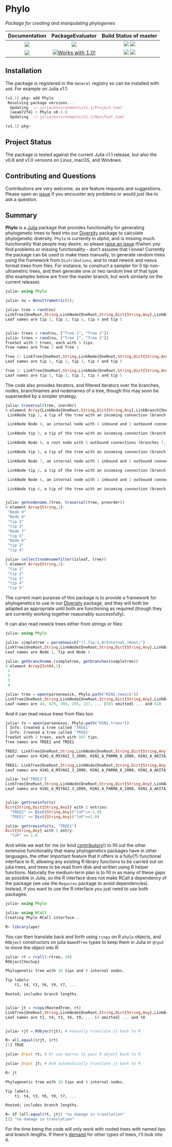# Phylo

*Package for creating and manipulating phylogenies*

| **Documentation** | **PackageEvaluator** | **Build Status of master** |
|:-----------------:|:--------------------:|:--------------------------:|
| [![][docs-stable-img]][docs-stable-url] | [![][pkg-0.6-img]][pkg-0.6-url] | [![][travis-img]][travis-url] [![][appveyor-img]][appveyor-url] |
| [![][docs-latest-img]][docs-latest-url] | [![Works with 1.0!][pkg-1.0-img]][pkg-1.0-url] | [![][codecov-img]][codecov-url] [![][coveralls-img]][coveralls-url] |

## Installation

The package is registered in the `General` registry so can be
installed with `add`. For example on Julia v1.1:

```julia
(v1.1) pkg> add Phylo
 Resolving package versions...
  Updating `~/.julia/environments/v1.1/Project.toml`
  [aea672f4] + Phylo v0.4.0
  Updating `~/.julia/environments/v1.1/Manifest.toml`

(v1.1) pkg>
```

## Project Status

The package is tested against the current Julia v1.1 release, but also
the v0.6 and v1.0 versions on Linux, macOS, and Windows.

## Contributing and Questions

Contributions are very welcome, as are feature requests and suggestions.
Please open an [issue][issues-url] if you encounter any problems or would
just like to ask a question.

## Summary

**Phylo** is a [Julia](http://www.julialang.org) package that provides
functionality for generating phylogenetic trees to feed into our
[Diversity][diversity-url] package to calculate phylogenetic
diversity. `Phylo` is currently in *alpha*, and is missing much
functionality that people may desire, so please
[raise an issue][issues-url] if/when you find problems or missing
functionality - don't assume that I know! Currently the package can
be used to make trees manually, to generate random trees using the
framework from `Distributions`, and to read newick and nexus format
trees from files. For instance, to construct a sampler for 5 tip
non-ultrametric trees, and then generate one or two random tree of
that type (the examples below are from the master branch, but work similarly
on the current release):

```julia
julia> using Phylo

julia> nu = Nonultrametric(5);

julia> tree = rand(nu)
LinkTree{OneRoot,String,LinkNode{OneRoot,String,Dict{String,Any},LinkBranch{OneRoot,String,Dict{String,Any}}},LinkBranch{OneRoot,String,Dict{String,Any}},Dict{String,Any}} with 5 tips, 9 nodes and 8 branches.
Leaf names are tip 1, tip 2, tip 3, tip 4 and tip 5


julia> trees = rand(nu, ["Tree 1", "Tree 2"])
julia> trees = rand(nu, ["Tree 1", "Tree 2"])
TreeSet with 2 trees, each with 5 tips.
Tree names are Tree 2 and Tree 1

Tree 2: LinkTree{OneRoot,String,LinkNode{OneRoot,String,Dict{String,Any},LinkBranch{OneRoot,String,Dict{String,Any}}},LinkBranch{OneRoot,String,Dict{String,Any}},Dict{String,Any}} with 5 tips, 9 nodes and 8 branches.
Leaf names are tip 1, tip 2, tip 3, tip 4 and tip 5

Tree 1: LinkTree{OneRoot,String,LinkNode{OneRoot,String,Dict{String,Any},LinkBranch{OneRoot,String,Dict{String,Any}}},LinkBranch{OneRoot,String,Dict{String,Any}},Dict{String,Any}} with 5 tips, 9 nodes and 8 branches.
Leaf names are tip 1, tip 2, tip 3, tip 4 and tip 5
```

The code also provides iterators, and filtered iterators over the branches,
nodes, branchnames and nodenames of a tree, though this may soon be superseded
by a simpler strategy.

```julia
julia> traversal(tree, inorder)
9-element Array{LinkNode{OneRoot,String,Dict{String,Any},LinkBranch{OneRoot,String,Dict{String,Any}}},1}:
 LinkNode tip 1, a tip of the tree with an incoming connection (branch 5).

 LinkNode Node 8, an internal node with 1 inbound and 2 outbound connections (branches 7 and 5, 6)

 LinkNode tip 3, a tip of the tree with an incoming connection (branch 6).

 LinkNode Node 9, a root node with 2 outbound connections (branches 7, 8)

 LinkNode tip 5, a tip of the tree with an incoming connection (branch 3).

 LinkNode Node 7, an internal node with 1 inbound and 2 outbound connections (branches 8 and 3, 4)

 LinkNode tip 2, a tip of the tree with an incoming connection (branch 1).

 LinkNode Node 6, an internal node with 1 inbound and 2 outbound connections (branches 4 and 1, 2)

 LinkNode tip 4, a tip of the tree with an incoming connection (branch 2).


julia> getnodename.(tree, traversal(tree, preorder))
9-element Array{String,1}:
 "Node 9"
 "Node 8"
 "tip 1"
 "tip 3"
 "Node 7"
 "tip 5"
 "Node 6"
 "tip 2"
 "tip 4"

julia> collect(nodenamefilter(isleaf, tree))
5-element Array{String,1}:
 "tip 1"
 "tip 2"
 "tip 3"
 "tip 4"
 "tip 5"
```

The current main purpose of this package is to provide a framework for
phylogenetics to use in our [Diversity][diversity-url] package, and
they will both be adapted as appropriate until both are functioning as
required (though they are currently working together reasonably successfully).

It can also read newick trees either from strings or files:

```julia
julia> using Phylo

julia> simpletree = parsenewick("((,Tip:1.0)Internal,)Root;")
LinkTree{OneRoot,String,LinkNode{OneRoot,String,Dict{String,Any},LinkBranch{OneRoot,String,Dict{String,Any}}},LinkBranch{OneRoot,String,Dict{String,Any}},Dict{String,Any}} with 3 tips, 5 nodes and 4 branches.
Leaf names are Node 1, Tip and Node 4

julia> getbranchname.(simpletree, getbranches(simpletree))
4-element Array{Int64,1}:
 1
 2
 3
 4

julia> tree = open(parsenewick, Phylo.path("H1N1.newick"))
LinkTree{OneRoot,String,LinkNode{OneRoot,String,Dict{String,Any},LinkBranch{OneRoot,String,Dict{String,Any}}},LinkBranch{OneRoot,String,Dict{String,Any}},Dict{String,Any}} with 507 tips, 1013 nodes and 1012 branches.
Leaf names are 44, 429, 294, 295, 227, ... [501 omitted] ... and 418
```
And it can read nexus trees from files too:

```julia
julia> ts = open(parsenexus, Phylo.path("H1N1.trees"))
[ Info: Created a tree called 'TREE1'
[ Info: Created a tree called 'TREE2'
TreeSet with 2 trees, each with 507 tips.
Tree names are TREE2 and TREE1

TREE2: LinkTree{OneRoot,String,LinkNode{OneRoot,String,Dict{String,Any},LinkBranch{OneRoot,String,Dict{String,Any}}},LinkBranch{OneRoot,String,Dict{String,Any}},Dict{String,Any}} with 507 tips, 1013 nodes and 1012 branches.
Leaf names are H1N1_A_MIYAGI_3_2000, H1N1_A_PARMA_6_2008, H1N1_A_AKITA_86_2002, H1N1_A_DAKAR_14_1997, H1N1_A_EGYPT_84_2001, ... [501 omitted] ... and H1N1_A_HONGKONG_2070_1999

TREE1: LinkTree{OneRoot,String,LinkNode{OneRoot,String,Dict{String,Any},LinkBranch{OneRoot,String,Dict{String,Any}}},LinkBranch{OneRoot,String,Dict{String,Any}},Dict{String,Any}} with 507 tips, 1013 nodes and 1012 branches.
Leaf names are H1N1_A_MIYAGI_3_2000, H1N1_A_PARMA_6_2008, H1N1_A_AKITA_86_2002, H1N1_A_DAKAR_14_1997, H1N1_A_EGYPT_84_2001, ... [501 omitted] ... and H1N1_A_HONGKONG_2070_1999

julia> ts["TREE1"]
LinkTree{OneRoot,String,LinkNode{OneRoot,String,Dict{String,Any},LinkBranch{OneRoot,String,Dict{String,Any}}},LinkBranch{OneRoot,String,Dict{String,Any}},Dict{String,Any}} with 507 tips, 1013 nodes and 1012 branches.
Leaf names are H1N1_A_MIYAGI_3_2000, H1N1_A_PARMA_6_2008, H1N1_A_AKITA_86_2002, H1N1_A_DAKAR_14_1997, H1N1_A_EGYPT_84_2001, ... [501 omitted] ... and H1N1_A_HONGKONG_2070_1999


julia> gettreeinfo(ts)
Dict{String,Dict{String,Any}} with 2 entries:
  "TREE2" => Dict{String,Any}("lnP"=>-1.0)
  "TREE1" => Dict{String,Any}("lnP"=>1.0)

julia> gettreeinfo(ts, "TREE1")
Dict{String,Any} with 1 entry:
  "lnP" => 1.0
```

And while we wait for me (or kind [contributors][pr-url]!) to fill out
the other extensive functionality that many phylogenetics packages
have in other languages, the other important feature that it offers is
a fully(?)-functional interface to R, allowing any existing R library
functions to be carried out on julia trees, and trees to be read from
disk and written using R helper functions. Naturally the medium-term
plan is to fill in as many of these gaps as possible in Julia, so the R interface does not make RCall a dependency of the package (we use the
`Requires` package to avoid dependencies). Instead, if you want to use
the R interface you just need to use both packages:

```julia
julia> using Phylo

julia> using RCall
Creating Phylo RCall interface...

R> library(ape)
```

You can then translate back and forth using `rcopy` on
R `phylo` objects, and `RObject` constructors on julia `NamedTree`
types to keep them in Julia or `@rput` to move the object into R:

```julia
julia> rt = rcall(:rtree, 10)
RObject{VecSxp}

Phylogenetic tree with 10 tips and 9 internal nodes.

Tip labels:
	t1, t4, t3, t6, t9, t7, ...

Rooted; includes branch lengths.


julia> jt = rcopy(RootedTree, rt)
LinkTree{OneRoot,String,LinkNode{OneRoot,String,Dict{String,Any},LinkBranch{OneRoot,String,Dict{String,Any}}},LinkBranch{OneRoot,String,Dict{String,Any}},Dict{String,Any}} with 10 tips, 19 nodes and 18 branches.
Leaf names are t1, t4, t3, t6, t9, ... [4 omitted] ... and t8


julia> rjt = RObject(jt); # manually translate it back to R

R> all.equal($rjt, $rt)
[1] TRUE

julia> @rput rt; # Or use macros to pass R object back to R

julia> @rput jt; # And automatically translate jt back to R

R> jt

Phylogenetic tree with 10 tips and 9 internal nodes.

Tip labels:
	t1, t4, t3, t6, t9, t7, ...

Rooted; includes branch lengths.

R> if (all.equal(rt, jt)) "no damage in translation"
[1] "no damage in translation"
```

For the time being the code will only work with rooted trees
with named tips and branch lengths. If there's [demand][issues-url]
for other types of trees, I'll look into it.

[docs-latest-img]: https://img.shields.io/badge/docs-latest-blue.svg
[docs-latest-url]: https://richardreeve.github.io/Phylo.jl/latest

[docs-stable-img]: https://img.shields.io/badge/docs-stable-blue.svg
[docs-stable-url]: https://richardreeve.github.io/Phylo.jl/stable

[travis-img]: https://travis-ci.org/richardreeve/Phylo.jl.svg?branch=master
[travis-url]: https://travis-ci.org/richardreeve/Phylo.jl?branch=master

[appveyor-img]: https://ci.appveyor.com/api/projects/status/github/richardreeve/Phylo.jl?svg=true&branch=master
[appveyor-url]: https://ci.appveyor.com/project/richardreeve/phylo-jl/branch/master

[coveralls-img]: https://img.shields.io/coveralls/richardreeve/Phylo.jl.svg
[coveralls-url]: https://coveralls.io/r/richardreeve/Phylo.jl?branch=master

[codecov-img]: https://codecov.io/gh/richardreeve/Phylo.jl/branch/master/graph/badge.svg
[codecov-url]: https://codecov.io/gh/richardreeve/Phylo.jl

[pkg-0.6-img]: http://pkg.julialang.org/badges/Phylo_0.6.svg
[pkg-0.6-url]: http://pkg.julialang.org/?pkg=Phylo&ver=0.6

[pkg-1.0-img]: http://pkg.julialang.org/badges/Phylo_1.0.svg
[pkg-1.0-url]: http://pkg.julialang.org/?pkg=Phylo&ver=1.0

[issues-url]: https://github.com/richardreeve/Phylo.jl/issues
[pr-url]: https://github.com/richardreeve/Phylo.jl/pulls
[diversity-url]: https://github.com/richardreeve/Diversity.jl/
